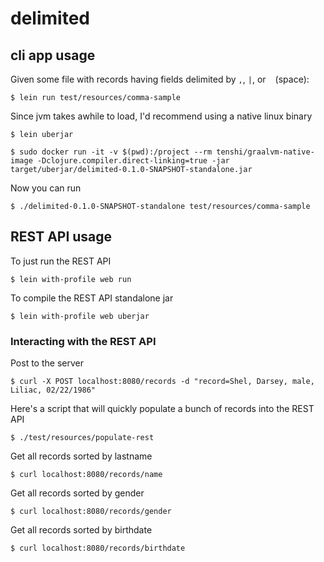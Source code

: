 # delimited

## cli app usage

Given some file with records having fields delimited by `,`, `|`, or ` ` (space):

    $ lein run test/resources/comma-sample


Since jvm takes awhile to load, I'd recommend using a native linux binary  

	$ lein uberjar

	$ sudo docker run -it -v $(pwd):/project --rm tenshi/graalvm-native-image -Dclojure.compiler.direct-linking=true -jar target/uberjar/delimited-0.1.0-SNAPSHOT-standalone.jar

Now you can run 

    $ ./delimited-0.1.0-SNAPSHOT-standalone test/resources/comma-sample


## REST API usage

To just run the REST API

	$ lein with-profile web run

To compile the REST API standalone jar

	$ lein with-profile web uberjar

### Interacting with the REST API

Post to the server

	$ curl -X POST localhost:8080/records -d "record=Shel, Darsey, male, Liliac, 02/22/1986"

Here's a script that will quickly populate a bunch of records into the REST API

    $ ./test/resources/populate-rest

Get all records sorted by lastname

	$ curl localhost:8080/records/name

Get all records sorted by gender

	$ curl localhost:8080/records/gender

Get all records sorted by birthdate

	$ curl localhost:8080/records/birthdate
